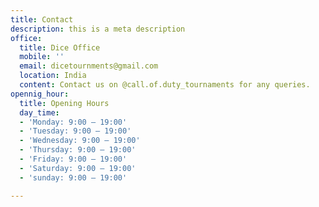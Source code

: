 ```yaml
---
title: Contact
description: this is a meta description
office:
  title: Dice Office
  mobile: ''
  email: dicetournments@gmail.com
  location: India
  content: Contact us on @call.of.duty_tournaments for any queries.
opennig_hour:
  title: Opening Hours
  day_time:
  - 'Monday: 9:00 – 19:00'
  - 'Tuesday: 9:00 – 19:00'
  - 'Wednesday: 9:00 – 19:00'
  - 'Thursday: 9:00 – 19:00'
  - 'Friday: 9:00 – 19:00'
  - 'Saturday: 9:00 – 19:00'
  - 'sunday: 9:00 – 19:00'

---
```

